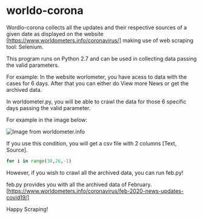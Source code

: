 # worldo-corona
Wordlo-corona collects all the updates and their respective sources of a given date as displayed on the website [https://www.worldometers.info/coronavirus/] making use of web scraping tool: Selenium.

This program runs on Python 2.7 and can be used in collecting data passing the valid parameters.

For example: In the website worlometer, you have acess to data with the cases for 6 days. After that you can either do View more News or get the archived data. 

In worldometer.py, you will be able to crawl the data for those 6 specific days passing the valid parameter. 

For example in the image below:

![Image from worldometer.info](https://github.com/apoudel1021/worldo-corona/blob/master/corona.png)

If you use this condition, you will get a csv file with 2 columns [Text, Source]. 
```python
for i in range(30,26,-1)
```
However, if you wish to crawl all the archived data, you can run feb.py!

feb.py provides you with all the archived data of February. [https://www.worldometers.info/coronavirus/feb-2020-news-updates-covid19/]

Happy Scraping! 
